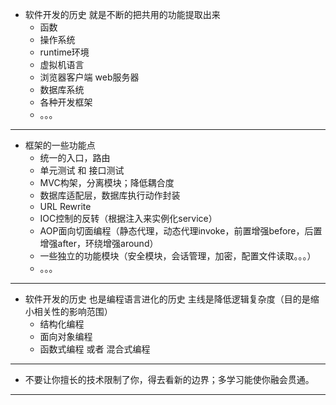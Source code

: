 
- 软件开发的历史 就是不断的把共用的功能提取出来
    - 函数
    - 操作系统
    - runtime环境
    - 虚拟机语言
    - 浏览器客户端 web服务器
    - 数据库系统
    - 各种开发框架
    - 。。。

---

- 框架的一些功能点
    - 统一的入口，路由
    - 单元测试 和 接口测试 
    - MVC构架，分离模块；降低耦合度
    - 数据库适配层，数据库执行动作封装
    - URL Rewrite
    - IOC控制的反转（根据注入来实例化service）
    - AOP面向切面编程（静态代理，动态代理invoke，前置增强before，后置增强after，环绕增强around）
    - 一些独立的功能模块（安全模块，会话管理，加密，配置文件读取。。。）
    - 。。。

---

- 软件开发的历史 也是编程语言进化的历史 主线是降低逻辑复杂度（目的是缩小相关性的影响范围）
    - 结构化编程 
    - 面向对象编程
    - 函数式编程 或者 混合式编程

---

- 不要让你擅长的技术限制了你，得去看新的边界；多学习能使你融会贯通。

---
